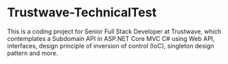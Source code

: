 # Trustwave-TechnicalTest
This is a coding project for Senior Full Stack Developer at Trustwave, which contemplates a Subdomain API in ASP.NET Core MVC C# using Web API, interfaces, design principle of inversion of control (IoC), singleton design pattern and more.

